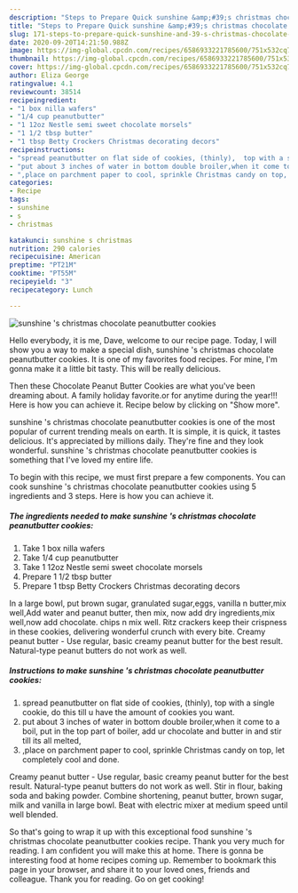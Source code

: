 ```yaml
---
description: "Steps to Prepare Quick sunshine &amp;#39;s christmas chocolate peanutbutter cookies"
title: "Steps to Prepare Quick sunshine &amp;#39;s christmas chocolate peanutbutter cookies"
slug: 171-steps-to-prepare-quick-sunshine-and-39-s-christmas-chocolate-peanutbutter-cookies
date: 2020-09-20T14:21:50.988Z
image: https://img-global.cpcdn.com/recipes/6586933221785600/751x532cq70/sunshine-s-christmas-chocolate-peanutbutter-cookies-recipe-main-photo.jpg
thumbnail: https://img-global.cpcdn.com/recipes/6586933221785600/751x532cq70/sunshine-s-christmas-chocolate-peanutbutter-cookies-recipe-main-photo.jpg
cover: https://img-global.cpcdn.com/recipes/6586933221785600/751x532cq70/sunshine-s-christmas-chocolate-peanutbutter-cookies-recipe-main-photo.jpg
author: Eliza George
ratingvalue: 4.1
reviewcount: 38514
recipeingredient:
- "1 box nilla wafers"
- "1/4 cup peanutbutter"
- "1 12oz Nestle semi sweet chocolate morsels"
- "1 1/2 tbsp butter"
- "1 tbsp Betty Crockers Christmas decorating decors"
recipeinstructions:
- "spread peanutbutter on flat side of cookies, (thinly),  top with a single cookie, do this till u have the amount of cookies you want."
- "put about 3 inches of water in bottom double broiler,when it come to a boil, put in the top part of boiler, add ur chocolate and butter in and stir till its all melted,"
- ",place on parchment paper to cool, sprinkle Christmas candy on top, let completely cool and done."
categories:
- Recipe
tags:
- sunshine
- s
- christmas

katakunci: sunshine s christmas 
nutrition: 290 calories
recipecuisine: American
preptime: "PT21M"
cooktime: "PT55M"
recipeyield: "3"
recipecategory: Lunch

---
```



![sunshine &#39;s christmas chocolate peanutbutter cookies](https://img-global.cpcdn.com/recipes/6586933221785600/751x532cq70/sunshine-s-christmas-chocolate-peanutbutter-cookies-recipe-main-photo.jpg)

Hello everybody, it is me, Dave, welcome to our recipe page. Today, I will show you a way to make a special dish, sunshine &#39;s christmas chocolate peanutbutter cookies. It is one of my favorites food recipes. For mine, I'm gonna make it a little bit tasty. This will be really delicious.

Then these Chocolate Peanut Butter Cookies are what you&#39;ve been dreaming about. A family holiday favorite.or for anytime during the year!!! Here is how you can achieve it. Recipe below by clicking on &#34;Show more&#34;.

sunshine &#39;s christmas chocolate peanutbutter cookies is one of the most popular of current trending meals on earth. It is simple, it is quick, it tastes delicious. It's appreciated by millions daily. They're fine and they look wonderful. sunshine &#39;s christmas chocolate peanutbutter cookies is something that I've loved my entire life.


To begin with this recipe, we must first prepare a few components. You can cook sunshine &#39;s christmas chocolate peanutbutter cookies using 5 ingredients and 3 steps. Here is how you can achieve it.

<!--inarticleads1-->

##### The ingredients needed to make sunshine &#39;s christmas chocolate peanutbutter cookies:

1. Take 1 box nilla wafers
1. Take 1/4 cup peanutbutter
1. Take 1 12oz Nestle semi sweet chocolate morsels
1. Prepare 1 1/2 tbsp butter
1. Prepare 1 tbsp Betty Crockers Christmas decorating decors


In a large bowl, put brown sugar, granulated sugar,eggs, vanilla n butter,mix well,Add water and peanut butter, then mix, now add dry ingredients,mix well,now add chocolate. chips n mix well. Ritz crackers keep their crispness in these cookies, delivering wonderful crunch with every bite. Creamy peanut butter - Use regular, basic creamy peanut butter for the best result. Natural-type peanut butters do not work as well. 

<!--inarticleads2-->

##### Instructions to make sunshine &#39;s christmas chocolate peanutbutter cookies:

1. spread peanutbutter on flat side of cookies, (thinly),  top with a single cookie, do this till u have the amount of cookies you want.
1. put about 3 inches of water in bottom double broiler,when it come to a boil, put in the top part of boiler, add ur chocolate and butter in and stir till its all melted,
1. ,place on parchment paper to cool, sprinkle Christmas candy on top, let completely cool and done.


Creamy peanut butter - Use regular, basic creamy peanut butter for the best result. Natural-type peanut butters do not work as well. Stir in flour, baking soda and baking powder. Combine shortening, peanut butter, brown sugar, milk and vanilla in large bowl. Beat with electric mixer at medium speed until well blended. 

So that's going to wrap it up with this exceptional food sunshine &#39;s christmas chocolate peanutbutter cookies recipe. Thank you very much for reading. I am confident you will make this at home. There is gonna be interesting food at home recipes coming up. Remember to bookmark this page in your browser, and share it to your loved ones, friends and colleague. Thank you for reading. Go on get cooking!
